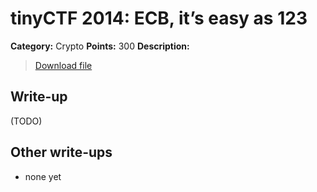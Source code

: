 # tinyCTF 2014: ECB, it’s easy as 123

**Category:** Crypto
**Points:** 300
**Description:**

> [Download file](cry300.zip)

## Write-up

(TODO)

## Other write-ups

* none yet

